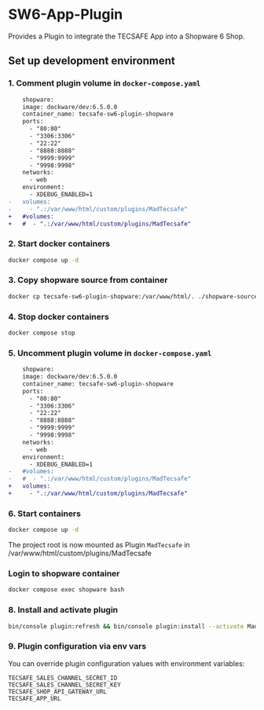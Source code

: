 # SW6-App-Plugin
Provides a Plugin to integrate the TECSAFE App into a Shopware 6 Shop.

## Set up development environment

### 1. Comment plugin volume in `docker-compose.yaml`

```diff
    shopware:
    image: dockware/dev:6.5.0.0
    container_name: tecsafe-sw6-plugin-shopware
    ports:
      - "80:80"
      - "3306:3306"
      - "22:22"
      - "8888:8888"
      - "9999:9999"
      - "9998:9998"
    networks:
      - web
    environment:
      - XDEBUG_ENABLED=1
-   volumes:
-     - ".:/var/www/html/custom/plugins/MadTecsafe"
+   #volumes:
+   #  - ".:/var/www/html/custom/plugins/MadTecsafe"
```

### 2. Start docker containers

```bash 
docker compose up -d
``` 

### 3. Copy shopware source from container

```bash 
docker cp tecsafe-sw6-plugin-shopware:/var/www/html/. ./shopware-source
```

### 4. Stop docker containers

```bash 
docker compose stop
```

### 5. Uncomment plugin volume in `docker-compose.yaml`

```diff
    shopware:
    image: dockware/dev:6.5.0.0
    container_name: tecsafe-sw6-plugin-shopware
    ports:
      - "80:80"
      - "3306:3306"
      - "22:22"
      - "8888:8888"
      - "9999:9999"
      - "9998:9998"
    networks:
      - web
    environment:
      - XDEBUG_ENABLED=1
-   #volumes:
-   #  - ".:/var/www/html/custom/plugins/MadTecsafe"
+   volumes:
+     - ".:/var/www/html/custom/plugins/MadTecsafe"

```

### 6. Start containers

```bash 
docker compose up -d
```

The project root is now mounted as Plugin `MadTecsafe` in /var/www/html/custom/plugins/MadTecsafe

### Login to shopware container

```bash
docker compose exec shopware bash
```

### 8. Install and activate plugin

```bash
bin/console plugin:refresh && bin/console plugin:install --activate MadTecsafe
```

### 9. Plugin configuration via env vars
You can override plugin configuration values with environment variables:
```dotenv
TECSAFE_SALES_CHANNEL_SECRET_ID
TECSAFE_SALES_CHANNEL_SECRET_KEY
TECSAFE_SHOP_API_GATEWAY_URL
TECSAFE_APP_URL
```
